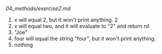 *04_methods/exercise2.md*

1. x will equal 2, but it won't print anything. 2
2. x will equal two, and it will evaluate to "2" and return nil
3. "Joe"
4. four will equal the string "four", but it won't print anything.
5. nothing
